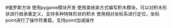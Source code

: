 #俄罗斯方块
使用pygame模块开发
使用类继承方式编写积木模块，可以对积木形状进行继承重定义，支持多种特殊形状的积木
使用相对坐标系进行定位，坐标point进行了操作符重载，支持point加减操作

